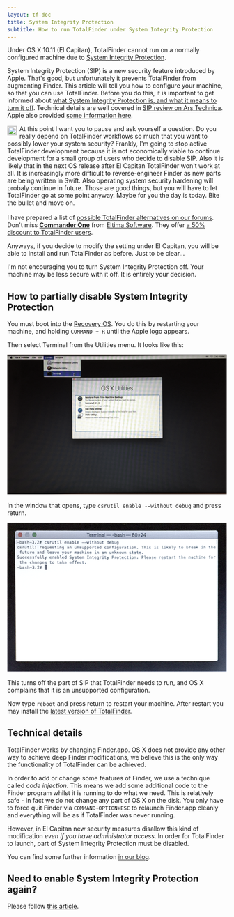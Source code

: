 ```yaml
---
layout: tf-doc
title: System Integrity Protection
subtitle: How to run TotalFinder under System Integrity Protection
---
```


Under OS X 10.11 (El Capitan), TotalFinder cannot run on a normally configured machine due to [System Integrity Protection](https://en.wikipedia.org/wiki/System_Integrity_Protection).

System Integrity Protection (SIP) is a new security feature introduced by Apple. That's good, but unfortunately it prevents TotalFinder from augmenting Finder. This article will tell you how to configure your machine, so that you can use TotalFinder. Before you do this, it is important to get informed about [what System Integrity Protection is, and what it means to turn it off](https://en.wikipedia.org/wiki/System_Integrity_Protection). Technical details are well covered in [SIP review on Ars Technica](http://arstechnica.com/apple/2015/09/os-x-10-11-el-capitan-the-ars-technica-review/8). Apple also provided [some information here](https://developer.apple.com/library/prerelease/mac/documentation/Security/Conceptual/System_Integrity_Protection_Guide/Introduction/Introduction.html).

<div class="license-desk">
<a href="http://binaryage.com/about">
<img width="20" height="20" src="http://www.gravatar.com/avatar/79322c2ed80c2d722de8c9d0475198a0?s=40" style="float: left; position: relative; top: 2px; margin-right: 6px; display:block; border: 1px solid #ccc" title="Who is Antonin?">
</a>
At this point I want you to pause and ask yourself a question. Do you really depend on TotalFinder workflows so much that you want to possibly lower your system security?
Frankly, I'm going to stop active TotalFinder development because it is not economically viable to continue development for a small group of users who decide to disable SIP.
Also it is likely that in the next OS release after El Capitan TotalFinder won't work at all. It is increasingly more difficult to reverse-engineer Finder 
as new parts are being written in Swift. Also operating system security hardening will probaly continue in future. Those are good things, but you will have to let TotalFinder go at some point anyway. 
Maybe for you the day is today. Bite the bullet and move on.<br>
<br>
I have prepared a list of <a href="http://discuss.binaryage.com/t/totalfinder-alternatives">possible TotalFinder alternatives on our forums</a>.
Don't miss <b><a href="http://mac.eltima.com/file-manager.html">Commander One</a></b> from <a href="http://www.eltima.com/">Eltima Software</a>. They offer <a href="http://mac.eltima.com/totalfinder-promo.html">a 50% discount to TotalFinder users</a>.
</div>

Anyways, if you decide to modify the setting under El Capitan, you will be able to install and run TotalFinder as before. Just to be clear...

<div class="license-desk exclamation">
I'm not encouraging you to turn System Integrity Protection off. Your machine may be less secure with it off. It is entirely your decision.
</div>

## How to partially disable System Integrity Protection

You must boot into the [Recovery OS](https://support.apple.com/en-us/HT201314). You do this by restarting your machine, and holding `COMMAND + R` until the Apple logo appears.

Then select Terminal from the Utilities menu. It looks like this:

<img src="/images/recovery-1.png">

In the window that opens, type `csrutil enable --without debug` and press return. 

<img src="/images/recovery-2.png">

This turns off the part of SIP that TotalFinder needs to run, and OS X complains that it is an unsupported configuration.

Now type `reboot` and press return to restart your machine. After restart you may install the [latest version of TotalFinder](/beta-changes#latest).

## Technical details

TotalFinder works by changing Finder.app. OS X does not provide any other way to achieve deep Finder modifications, we believe this is the only way the functionality of TotalFinder can be achieved.

In order to add or change some features of Finder, we use a technique called _code injection_. This means we add some additional code to the Finder program whilst it is running to do what we need. This is relatively safe - in fact we do not change any part of OS X on the disk. You only have to force quit Finder via `COMMAND+OPTION+ESC` to relaunch Finder.app cleanly and everything will be as if TotalFinder was never running.

However, in El Capitan new security measures disallow this kind of modification _even if you have administrator access_. In order for TotalFinder to launch, part of System Integrity Protection must be disabled.

You can find some further information [in our blog](http://blog.binaryage.com/el-capitan-update).

## Need to enable System Integrity Protection again?

Please follow [this article](/enable-sip).



